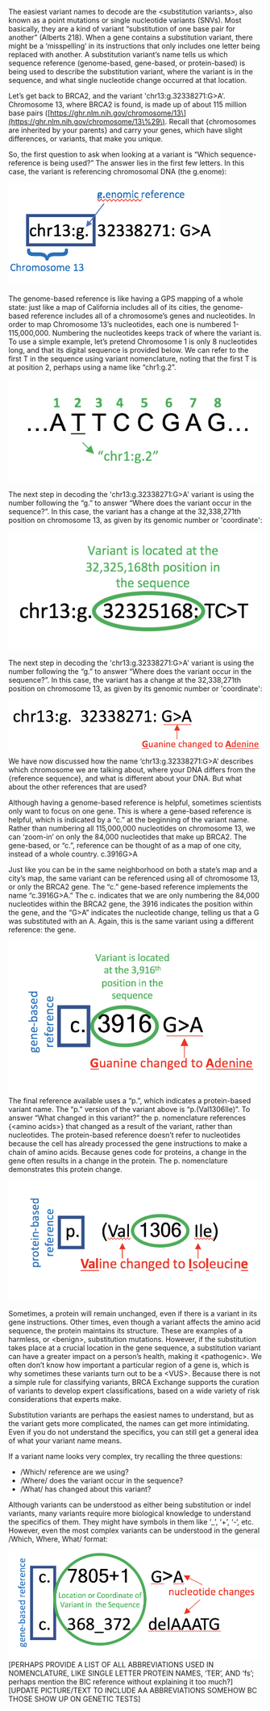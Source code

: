 The easiest variant names to decode are the &lt;substitution variants&gt;, also known as a point mutations or single nucleotide variants \(SNVs\). Most basically, they are a kind of variant “substitution of one base pair for another” \(Alberts 218\). When a gene contains a substitution variant, there might be a ‘misspelling’ in its instructions that only includes one letter being replaced with another. A substitution variant’s name tells us which sequence reference \(genome-based, gene-based, or protein-based\) is being used to describe the substitution variant, where the variant is in the sequence, and what single nucleotide change occurred at that location.

Let’s get back to BRCA2, and the variant 'chr13:g.32338271:G&gt;A'. Chromosome 13, where BRCA2 is found, is made up of about 115 million base pairs \([https://ghr.nlm.nih.gov/chromosome/13\](https://ghr.nlm.nih.gov/chromosome/13\%29\). Recall that {chromosomes are inherited by your parents} and carry your genes, which have slight differences, or variants, that make you unique.

So, the first question to ask when looking at a variant is “Which sequence-reference is being used?” The answer lies in the first few letters. In this case, the variant is referencing chromosomal DNA \(the g.enome\):

![](/assets/WhichSubstitutionG.png)

The genome-based reference is like having a GPS mapping of a whole state: just like a map of California includes all of its cities, the genome-based reference includes all of a chromosome’s genes and nucleotides. In order to map Chromosome 13’s nucleotides, each one is numbered 1-115,000,000. Numbering the nucleotides keeps track of where the variant is. To use a simple example, let’s pretend Chromosome 1 is only 8 nucleotides long, and that its digital sequence is provided below. We can refer to the first T in the sequence using variant nomenclature, noting that the first T is at position 2, perhaps using a name like “chr1:g.2”.

![](/assets/SampleSeqWhere.png)

The next step in decoding the 'chr13:g.32338271:G&gt;A' variant is using the number following the “g.” to answer “Where does the variant occur in the sequence?”. In this case, the variant has a change at the 32,338,271th position on chromosome 13, as given by its genomic number or 'coordinate':

![](/assets/DeletionWhereG.png)

The next step in decoding the 'chr13:g.32338271:G&gt;A' variant is using the number following the “g.” to answer “Where does the variant occur in the sequence?”. In this case, the variant has a change at the 32,338,271th position on chromosome 13, as given by its genomic number or 'coordinate':

![](/assets/WhatSubstitutionG.png)We have now discussed how the name ‘chr13:g.32338271:G&gt;A’ describes which chromosome we are talking about, where your DNA differs from the {reference sequence}, and what is different about your DNA. But what about the other references that are used? 

Although having a genome-based reference is helpful, sometimes scientists only want to focus on one gene. This is where a gene-based reference is helpful, which is indicated by a “c.” at the beginning of the variant name. Rather than numbering all 115,000,000 nucleotides on chromosome 13, we can ‘zoom-in’ on only the 84,000 nucleotides that make up BRCA2. The gene-based, or “c.”, reference can be thought of as a map of one city, instead of a whole country.  c.3916G&gt;A

Just like you can be in the same neighborhood on both a state’s map and a city’s map, the same variant can be referenced using all of chromosome 13, or only the BRCA2 gene. The “c.” gene-based reference implements the name “c.3916G&gt;A.” The c. indicates that we are only numbering the 84,000 nucleotides within the BRCA2 gene, the 3916 indicates the position within the gene, and the “G&gt;A” indicates the nucleotide change, telling us that a G was substituted with an A. Again, this is the same variant using a different reference: the gene. 

![](/assets/SubstitutionC2.png)The final reference available uses a “p.”, which indicates a protein-based variant name. The “p.” version of the variant above is “p.\(Val1306Ile\)”.  To answer “What changed in this variant?” the p. nomenclature references {&lt;amino acids&gt;} that changed as a result of the variant, rather than nucleotides. The protein-based reference doesn’t refer to nucleotides because the cell has already processed the gene instructions to make a chain of amino acids. Because genes code for proteins, a change in the gene often results in a change in the protein. The p. nomenclature demonstrates this protein change.

![](/assets/SubstitutionP.png)

Sometimes, a protein will remain unchanged, even if there is a variant in its gene instructions. Other times, even though a variant affects the amino acid sequence, the protein maintains its structure. These are examples of a harmless, or &lt;benign&gt;, substitution mutations. However, if the substitution takes place at a crucial location in the gene sequence, a substitution variant can have a greater impact on a person’s health, making it &lt;pathogenic&gt;. We often don’t know how important a particular region of a gene is, which is why sometimes these variants turn out to be a &lt;VUS&gt;. Because there is not a simple rule for classifying variants, BRCA Exchange supports the curation of variants to develop expert classifications, based on a wide variety of risk considerations that experts make. 

Substitution variants are perhaps the easiest names to understand, but as the variant gets more complicated, the names can get more intimidating. Even if you do not understand the specifics, you can still get a general idea of what your variant name means. 

If a variant name looks very complex, try recalling  the three questions:

* /Which/ reference are we using?  
* /Where/ does the variant occur in the sequence?
* /What/ has changed about this variant? 

Although variants can be understood as either being substitution or indel variants, many variants require more biological knowledge to understand the specifics of them. They might have symbols in them like ‘\_’, ‘+’, ‘-‘, etc. However, even the most complex variants can be understood in the general /Which, Where, What/ format:

![](/assets/EndMiscSection.png)\[PERHAPS PROVIDE A LIST OF ALL ABBREVIATIONS USED IN NOMENCLATURE, LIKE SINGLE LETTER PROTEIN NAMES, ‘TER’, AND ‘fs’; perhaps mention the BIC reference without explaining it too much?\] \[UPDATE PICTURE/TEXT TO INCLUDE AA ABBREVIATIONS SOMEHOW BC THOSE SHOW UP ON GENETIC TESTS\]





